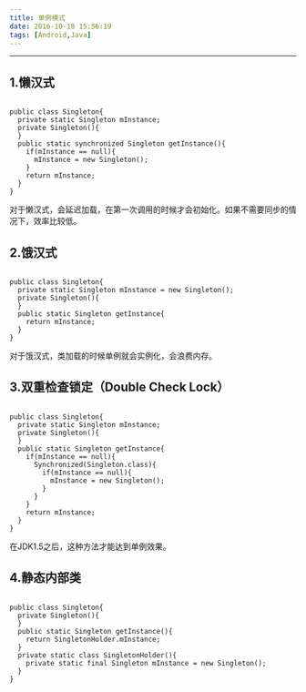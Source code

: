 ```yaml
---
title: 单例模式
date: 2016-10-18 15:56:19
tags: [Android,Java]
---
```


---

1.懒汉式
----
<pre><code>
public class Singleton{
  private static Singleton mInstance;
  private Singleton(){
  }
  public static synchronized Singleton getInstance(){
    if(mInstance == null){
      mInstance = new Singleton();
    }
    return mInstance;
  }
}
</code></pre>

对于懒汉式，会延迟加载，在第一次调用的时候才会初始化。如果不需要同步的情况下，效率比较低。


2.饿汉式
----
<pre><code>
public class Singleton{
  private static Singleton mInstance = new Singleton();
  private Singleton(){
  }
  public static Singleton getInstance{
    return mInstance;
  }
}
</code></pre>

对于饿汉式，类加载的时候单例就会实例化，会浪费内存。

3.双重检查锁定（Double Check Lock）
----
<pre><code>
public class Singleton{
  private static Singleton mInstance;
  private Singleton(){
  }
  public static Singleton getInstance{
    if(mInstance == null){
      Synchronized(Singleton.class){
        if(mInstance == null){
          mInstance = new Singleton();
        }
      }
    }
    return mInstance;
  }
}
</code></pre>

在JDK1.5之后，这种方法才能达到单例效果。

4.静态内部类
----
<pre><code>
public class Singleton{
  private Singleton(){
  }
  public static Singleton getInstance(){
    return SingletonHolder.mInstance;
  }
  private static class SingletonHolder(){
    private static final Singleton mInstance = new Singleton();
  }
}
</code></pre>